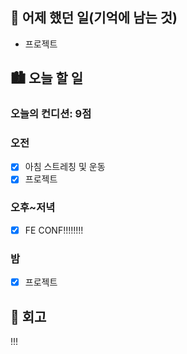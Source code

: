 ## 🌃 어제 했던 일(기억에 남는 것)

- 프로젝트

## 🏙️ 오늘 할 일

### 오늘의 컨디션: 9점

### 오전

- [x] 아침 스트레칭 및 운동
- [x] 프로젝트

### 오후~저녁

- [x] FE CONF!!!!!!!!

### 밤

- [x] 프로젝트

## 🌆 회고

!!!
